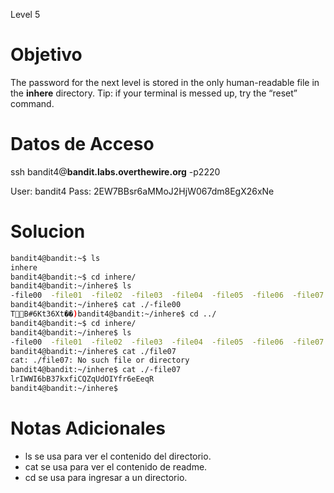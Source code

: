 Level 5
# Objetivo
The password for the next level is stored in the only human-readable file in the **inhere** directory. Tip: if your terminal is messed up, try the “reset” command.
# Datos  de Acceso 
ssh bandit4@**bandit.labs.overthewire.org** -p2220

User: bandit4 Pass: 2EW7BBsr6aMMoJ2HjW067dm8EgX26xNe
# Solucion 

```bash
bandit4@bandit:~$ ls
inhere
bandit4@bandit:~$ cd inhere/
bandit4@bandit:~/inhere$ ls
-file00  -file01  -file02  -file03  -file04  -file05  -file06  -file07  -file08  -file09
bandit4@bandit:~/inhere$ cat ./-file00
T߼B#6Kt36Xt��)bandit4@bandit:~/inhere$ cd ../
bandit4@bandit:~$ cd inhere/
bandit4@bandit:~/inhere$ ls
-file00  -file01  -file02  -file03  -file04  -file05  -file06  -file07  -file08  -file09
bandit4@bandit:~/inhere$ cat ./file07
cat: ./file07: No such file or directory
bandit4@bandit:~/inhere$ cat ./-file07
lrIWWI6bB37kxfiCQZqUdOIYfr6eEeqR
bandit4@bandit:~/inhere$
```

# Notas Adicionales
- ls se usa para ver el contenido del directorio.
- cat se usa para ver el contenido de readme.
- cd se usa para ingresar a un directorio.
